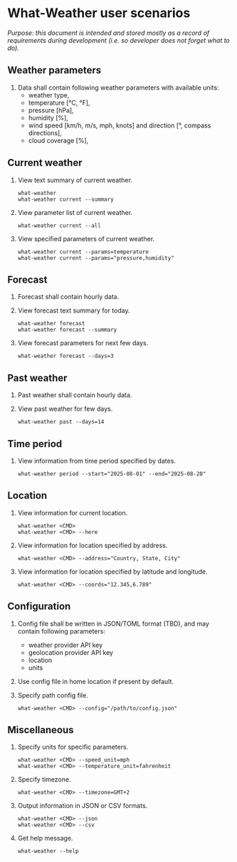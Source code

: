 # What-Weather user scenarios
*Purpose: this document is intended and stored mostly as a record of requirements during development (i.e. so developer does not forget what to do).*

## Weather parameters
1. Data shall contain following weather parameters with available units:
    - weather type,
    - temperature \[°C, °F\],
    - pressure \[hPa\],
    - humidity \[%\],
    - wind speed \[km/h, m/s, mph, knots\] and direction \[°, compass directions\],
    - cloud coverage \[%\],


## Current weather
1. View text summary of current weather.
    ```
    what-weather
    what-weather current --summary
    ```
1. View parameter list of current weather.
    ```
    what-weather current --all
    ```
1. View specified parameters of current weather.
    ```
    what-weather current --params=temperature
    what-weather current --params="pressure,humidity"
    ```

## Forecast
1. Forecast shall contain hourly data.

1. View forecast text summary for today.
    ```
    what-weather forecast
    what-weather forecast --summary
    ```

1. View forecast parameters for next few days.
    ```
    what-weather forecast --days=3
    ```

## Past weather
1. Past weather shall contain hourly data.

1. View past weather for few days.
    ```
    what-weather past --days=14
    ```

## Time period
1. View information from time period specified by dates.
    ```
    what-weather period --start="2025-08-01" --end="2025-08-20"
    ```

## Location
1. View information for current location.
    ```
    what-weather <CMD>
    what-weather <CMD> --here
    ```

1. View information for location specified by address.
    ```
    what-weather <CMD> --address="Country, State, City"
    ```

1. View information for location specified by latitude and longitude.
    ```
    what-weather <CMD> --coords="12.345,6.789"
    ```

## Configuration
1. Config file shall be written in JSON/TOML format (TBD), and may contain following parameters:
    - weather provider API key
    - geolocation provider API key
    - location
    - units

1. Use config file in home location if present by default.

1. Specify path config file.
    ```
    what-weather <CMD> --config="/path/to/config.json"
    ```

## Miscellaneous
1. Specify units for specific parameters.
    ```
    what-weather <CMD> --speed_unit=mph
    what-weather <CMD> --temperature_unit=fahrenheit
    ```

1. Specify timezone.
    ```
    what-weather <CMD> --timezone=GMT+2
    ```

1. Output information in JSON or CSV formats.
    ```
    what-weather <CMD> --json
    what-weather <CMD> --csv
    ```

1. Get help message.
    ```
    what-weather --help
    ```
